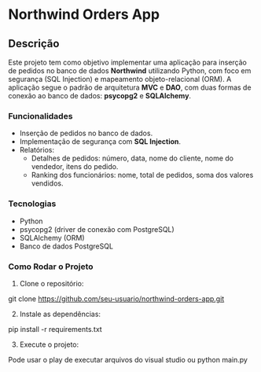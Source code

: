 # Northwind Orders App

## Descrição
Este projeto tem como objetivo implementar uma aplicação para inserção de pedidos no banco de dados **Northwind** utilizando Python, com foco em segurança (SQL Injection) e mapeamento objeto-relacional (ORM). A aplicação segue o padrão de arquitetura **MVC** e **DAO**, com duas formas de conexão ao banco de dados: **psycopg2** e **SQLAlchemy**.

### Funcionalidades
- Inserção de pedidos no banco de dados.
- Implementação de segurança com **SQL Injection**.
- Relatórios:
  - Detalhes de pedidos: número, data, nome do cliente, nome do vendedor, itens do pedido.
  - Ranking dos funcionários: nome, total de pedidos, soma dos valores vendidos.

### Tecnologias
- Python
- psycopg2 (driver de conexão com PostgreSQL)
- SQLAlchemy (ORM)
- Banco de dados PostgreSQL

### Como Rodar o Projeto
1. Clone o repositório:

git clone https://github.com/seu-usuario/northwind-orders-app.git

2. Instale as dependências:

pip install -r requirements.txt

3. Execute o projeto:

Pode usar o play de executar arquivos do visual studio ou python main.py




